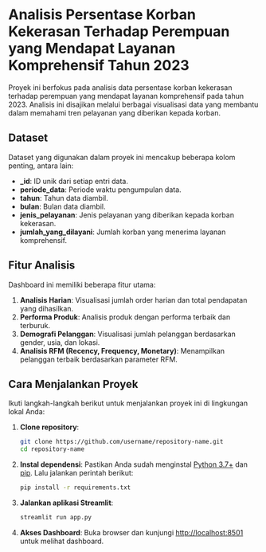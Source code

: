 # Analisis Persentase Korban Kekerasan Terhadap Perempuan yang Mendapat Layanan Komprehensif Tahun 2023

Proyek ini berfokus pada analisis data persentase korban kekerasan terhadap perempuan yang mendapat layanan komprehensif pada tahun 2023. Analisis ini disajikan melalui berbagai visualisasi data yang membantu dalam memahami tren pelayanan yang diberikan kepada korban.

## Dataset

Dataset yang digunakan dalam proyek ini mencakup beberapa kolom penting, antara lain:
- **_id**: ID unik dari setiap entri data.
- **periode_data**: Periode waktu pengumpulan data.
- **tahun**: Tahun data diambil.
- **bulan**: Bulan data diambil.
- **jenis_pelayanan**: Jenis pelayanan yang diberikan kepada korban kekerasan.
- **jumlah_yang_dilayani**: Jumlah korban yang menerima layanan komprehensif.

## Fitur Analisis

Dashboard ini memiliki beberapa fitur utama:
1. **Analisis Harian**: Visualisasi jumlah order harian dan total pendapatan yang dihasilkan.
2. **Performa Produk**: Analisis produk dengan performa terbaik dan terburuk.
3. **Demografi Pelanggan**: Visualisasi jumlah pelanggan berdasarkan gender, usia, dan lokasi.
4. **Analisis RFM (Recency, Frequency, Monetary)**: Menampilkan pelanggan terbaik berdasarkan parameter RFM.

## Cara Menjalankan Proyek

Ikuti langkah-langkah berikut untuk menjalankan proyek ini di lingkungan lokal Anda:

1. **Clone repository**:
    ```bash
    git clone https://github.com/username/repository-name.git
    cd repository-name
    ```

2. **Instal dependensi**:
    Pastikan Anda sudah menginstal [Python 3.7+](https://www.python.org/downloads/) dan [pip](https://pip.pypa.io/en/stable/). Lalu jalankan perintah berikut:
    ```bash
    pip install -r requirements.txt
    ```

3. **Jalankan aplikasi Streamlit**:
    ```bash
    streamlit run app.py
    ```

4. **Akses Dashboard**:
    Buka browser dan kunjungi [http://localhost:8501](http://localhost:8501) untuk melihat dashboard.


